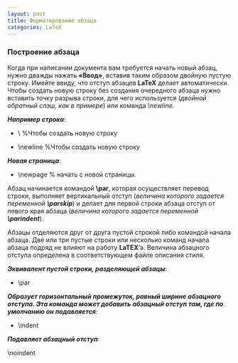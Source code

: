 ```yaml
---
layout: post
title: Форматирование абзаца
categories: LaTeX
---
```


### **Построение абзаца**

Когда при написании документа вам требуется начать новый абзац, нужно дважды нажать **«Ввод»**, вставив таким образом двойную пустую строку. Имейте ввиду, что отступ абзацев **LaTeX** делает автоматически. Чтобы создать новую строку без создания очередного абзаца нужно вставить точку разрыва строки, для чего используется (*двойной обратный слэш, как в примере*) или команда *\newline*.

***Например строка***:
 
- \\  %Чтобы создать новую строку

- \newline %Чтобы создать новую строку

***Новая страница***:  

- \newpage % начать с новой страницы.

Абзац начинается командой **\par**, которая осуществляет перевод строки, выполняет вертикальный отступ (*величина которого задается переменной **\parskip***) и делает  для первой строки абзаца отступ от левого края абзаца (*величина которого задается переменной **\parindent***).

Абзацы отделяются друг от друга пустой строкой либо командой начала абзаца.
Две или три пустые строки или несколько команд начала абзаца подряд не влияют
на работу **LaTEX**’а. Величина абзацного отступа определена в соответствующем файле
описания стиля.

***Эквивалент пустой строки, разделяющей абзацы***:

- \par

***Образует горизонтальный промежуток, равный ширине абзацного отступа. Эта команда может добавить абзацный отступ там, где по умолчанию он подавляется***:

- \indent

***Подавляет абзацный отступ***:

\noindent